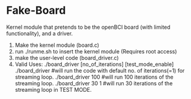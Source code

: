 # Fake-Board
Kernel module that pretends to be the openBCI board (with limited functionality), and a driver. 

1. Make the kernel module (board.c)
2. run ./runme.sh to insert the kernel module (Requires root access)
3. make the user-level code (board_driver.c)
4. Valid Uses: ./board_driver [no_of_iterations] [test_mode_enable]
	./board_driver		#will run the code with default no. of iterations(=1) for streaming loop. 
	./board_driver 100 	#will run 100 iterations of the streaming loop. 
	./board_driver 30 1 	#will run 30 iterations of the streaming loop in TEST MODE.
